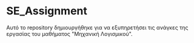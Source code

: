 # SE_Assignment
Αυτό το repository δημιουργήθηκε για να εξυπηρετήσει τις ανάγκες της εργασίας του μαθήματος "Μηχανική Λογισμικού".

